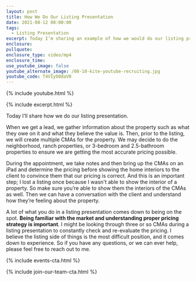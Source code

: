 ```yaml
---
layout: post
title: How We Do Our Listing Presentation
date: 2021-08-12 00:00:00
tags:
  - Listing Presentation
excerpt: Today I’m sharing an example of how we would do our listing presentation.
enclosure:
pullquote:
enclosure_type: video/mp4
enclosure_time:
use_youtube_image: false
youtube_alternate_image: /08-10-kite-youtube-recruiting.jpg
youtube_code: T4VIyO0daV0
---
```

{% include youtube.html %}

{% include excerpt.html %}

Today I’ll share how we do our listing presentation.

When we get a lead, we gather information about the property such as what they owe on it and what they believe the value is. Then, prior to the listing, we will create multiple CMAs for the property. We may decide to do the neighborhood, ranch properties, or 3-bedroom and 2.5-bathroom properties to ensure we are getting the most accurate pricing possible.

During the appointment, we take notes and then bring up the CMAs on an iPad and determine the pricing before showing the home interiors to the client to convince them that our pricing is correct. And this is an important step; I lost a listing once because I wasn't able to show the interior of a property. So make sure you’re able to show them the interiors of the CMAs as well. Then we can have a conversation with the client and understand how they’re feeling about the property.

A lot of what you do in a listing presentation comes down to being on the spot. **Being familiar with the market and understanding proper pricing strategy is important**. I might be looking through three or so CMAs during a listing presentation to constantly check and re-evaluate the pricing. I believe the listing side of things is the most difficult position, and it comes down to experience. So if you have any questions, or we can ever help, please feel free to reach out to me.

{% include events-cta.html %}

{% include join-our-team-cta.html %}
